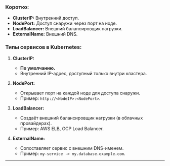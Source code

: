 
### **Коротко:**
- **ClusterIP:** Внутренний доступ.
- **NodePort:** Доступ снаружи через порт на ноде.
- **LoadBalancer:** Внешний балансировщик нагрузки.
- **ExternalName:** Внешний DNS.

### **Типы сервисов в Kubernetes:**

1. **ClusterIP:**
   - **По умолчанию.**
   - Внутренний IP-адрес, доступный только внутри кластера.

2. **NodePort:**
   - Открывает порт на каждой ноде для доступа снаружи.
   - Пример: `http://<NodeIP>:<NodePort>`.

3. **LoadBalancer:**
   - Создаёт внешний балансировщик нагрузки (в облачных провайдерах).
   - Пример: AWS ELB, GCP Load Balancer.

4. **ExternalName:**
   - Сопоставляет сервис с внешним DNS-именем.
   - Пример: `my-service -> my.database.example.com`.

---

